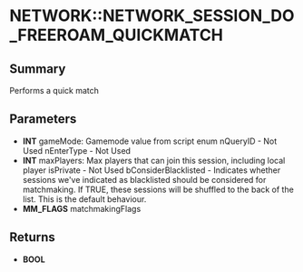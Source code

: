 # NETWORK::NETWORK_SESSION_DO_FREEROAM_QUICKMATCH

## Summary
Performs a quick match

## Parameters
* **INT** gameMode: Gamemode value from script enum nQueryID	- Not Used nEnterType	- Not Used
* **INT** maxPlayers:
Max players that can join this session, including local player isPrivate	- Not Used bConsiderBlacklisted - Indicates whether sessions we've indicated as blacklisted should be considered for matchmaking.
If TRUE, these sessions will be shuffled to the back of the list.
This is the default behaviour.
* **MM_FLAGS** matchmakingFlags

## Returns
* **BOOL**